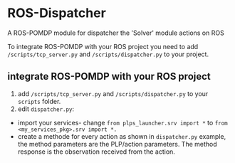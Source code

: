 # ROS-Dispatcher
A ROS-POMDP module for dispatcher the 'Solver' module actions on ROS

To integrate ROS-POMDP with your ROS project you need to add `/scripts/tcp_server.py` and `/scripts/dispatcher.py` to your project.

## integrate ROS-POMDP with your ROS project
1. add `/scripts/tcp_server.py` and `/scripts/dispatcher.py` to your `scripts` folder.
2. edit `dispatcher.py`:
* import your services- change `from plps_launcher.srv import *` to `from <my_services_pkg>.srv import *.`
* create a methode for every action as shown in `dispatcher.py` example, the method parameters are the PLP/action parameters. 
The method response is the observation received from the action.

